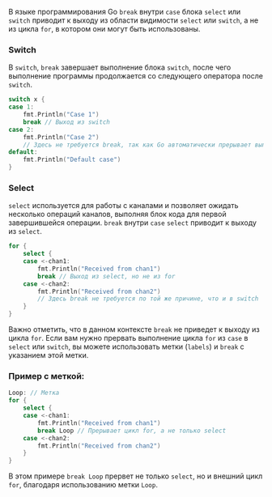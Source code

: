 В языке программирования Go `break` внутри `case` блока `select` или `switch` приводит к выходу из области видимости `select` или `switch`, а не из цикла `for`, в котором они могут быть использованы.

### Switch

В `switch`, `break` завершает выполнение блока `switch`, после чего выполнение программы продолжается со следующего оператора после `switch`.

```go
switch x {
case 1:
    fmt.Println("Case 1")
    break // Выход из switch
case 2:
    fmt.Println("Case 2")
    // Здесь не требуется break, так как Go автоматически прерывает выполнение case
default:
    fmt.Println("Default case")
}
```

### Select

`select` используется для работы с каналами и позволяет ожидать несколько операций каналов, выполняя блок кода для первой завершившейся операции. `break` внутри `case` `select` приводит к выходу из `select`.

```go
for {
    select {
    case <-chan1:
        fmt.Println("Received from chan1")
        break // Выход из select, но не из for
    case <-chan2:
        fmt.Println("Received from chan2")
        // Здесь break не требуется по той же причине, что и в switch
    }
}
```

Важно отметить, что в данном контексте `break` не приведет к выходу из цикла `for`. Если вам нужно прервать выполнение цикла `for` из `case` в `select` или `switch`, вы можете использовать метки (`labels`) и `break` с указанием этой метки.

### Пример с меткой:

```go
Loop: // Метка
for {
    select {
    case <-chan1:
        fmt.Println("Received from chan1")
        break Loop // Прерывает цикл for, а не только select
    case <-chan2:
        fmt.Println("Received from chan2")
    }
}
```

В этом примере `break Loop` прервет не только `select`, но и внешний цикл `for`, благодаря использованию метки `Loop`.